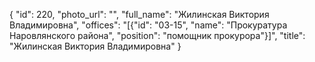 {
    "id": 220,
    "photo_url": "",
    "full_name": "Жилинская Виктория Владимировна",
    "offices": "[{\"id\": \"03-15\", \"name\": \"Прокуратура Наровлянского района\", \"position\": \"помощник прокурора\"}]",
    "title": "Жилинская Виктория Владимировна"
}